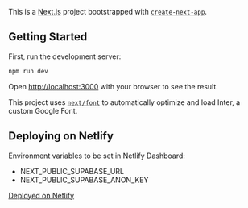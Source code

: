 This is a [Next.js](https://nextjs.org/) project bootstrapped with [`create-next-app`](https://github.com/vercel/next.js/tree/canary/packages/create-next-app).

## Getting Started

First, run the development server:

```bash
npm run dev
```

Open [http://localhost:3000](http://localhost:3000) with your browser to see the result.

This project uses [`next/font`](https://nextjs.org/docs/basic-features/font-optimization) to automatically optimize and load Inter, a custom Google Font.


## Deploying on Netlify

Environment variables to be set in Netlify Dashboard:
- NEXT_PUBLIC_SUPABASE_URL 
- NEXT_PUBLIC_SUPABASE_ANON_KEY 

[Deployed on Netlify](https://library-next-supabase.netlify.app/)

